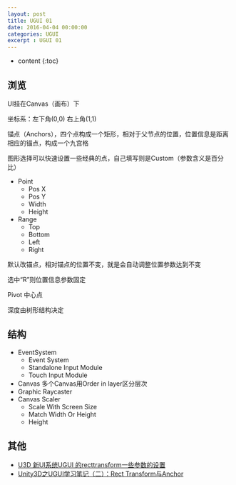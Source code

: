 ```yaml
---
layout: post
title: UGUI 01
date: 2016-04-04 00:00:00
categories: UGUI
excerpt : UGUI 01
---
```


* content
{:toc}

## 浏览

UI挂在Canvas（画布）下

坐标系：左下角(0,0) 右上角(1,1)

锚点（Anchors），四个点构成一个矩形，相对于父节点的位置，位置信息是距离相应的锚点，构成一个九宫格

图形选择可以快速设置一些经典的点，自己填写则是Custom（参数含义是百分比）

- Point
	- Pos X
	- Pos Y
	- Width
	- Height
- Range
	- Top
	- Bottom
	- Left
	- Right

默认改锚点，相对锚点的位置不变，就是会自动调整位置参数达到不变

选中“R”则位置信息参数固定

Pivot 中心点

深度由树形结构决定

## 结构

- EventSystem
	- Event System
	- Standalone Input Module
	- Touch Input Module
- Canvas 多个Canvas用Order in layer区分层次
- Graphic Raycaster
- Canvas Scaler
	- Scale With Screen Size
	- Match Width Or Height
	- Height

## 其他

- [U3D 新UI系统UGUI 的recttransform一些参数的设置](http://wuxk2014.lofter.com/post/339d0e_5abfe8c)
- [Unity3D之UGUI学习笔记（二）：Rect Transform与Anchor](http://www.cnblogs.com/hammerc/p/4837650.html)





